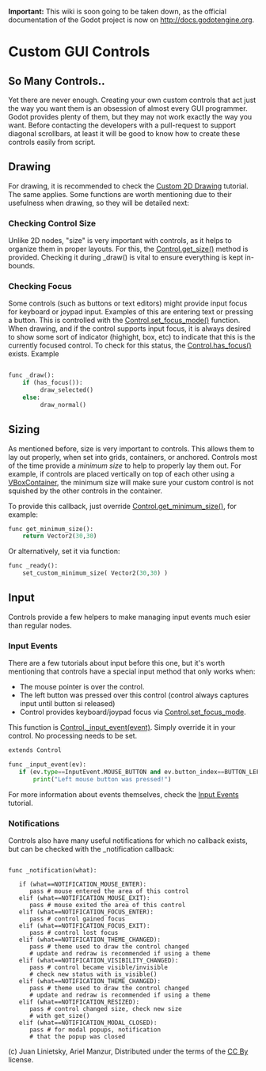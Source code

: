 **Important:** This wiki is soon going to be taken down, as the official documentation of the Godot project is now on http://docs.godotengine.org.

# Custom GUI Controls

## So Many Controls..

Yet there are never enough. Creating your own custom controls that act just the way you want them is an obsession of almost every GUI programmer. Godot provides plenty of them, but they may not work exactly the way you want. Before contacting the developers with a pull-request to support diagonal scrollbars, at least it will be good to know how to create these controls easily from script.

## Drawing

For drawing, it is recommended to check the [Custom 2D Drawing](tutorial_custom_draw_2d) tutorial. The same applies. Some functions are worth mentioning due to their usefulness when drawing, so they will be detailed next:

### Checking Control Size

Unlike 2D nodes, "size" is very important with controls, as it helps to organize them in proper layouts. For this, the [Control.get_size()](class_control#get_size) method is provided. Checking it during _draw() is vital to ensure everything is kept in-bounds.

### Checking Focus

Some controls (such as buttons or text editors) might provide input focus for keyboard or joypad input. Examples of this are entering text or pressing a button. This is controlled with the [Control.set_focus_mode()](class_control#set_focus_mode) function. When drawing, and if the control supports input focus, it is always desired to show some sort of indicator (highight, box, etc) to indicate that this is the currently focused control. To check for this status, the [Control.has_focus()](class_control#has_focus) exists. Example

```python

func _draw():
    if (has_focus()):
         draw_selected()
    else:
         draw_normal()

```

## Sizing

As mentioned before, size is very important to controls. This allows them to lay out properly, when set into grids, containers, or anchored. Controls most of the time provide a _minimum size_ to help to properly lay them out. For example, if controls are placed vertically on top of each other using a [VBoxContainer](class_vboxcontainer), the minimum size will make sure your custom control is not squished by the other controls in the container.

To provide this callback, just override [Control.get_minimum_size()](class_control#get_minimum_size), for example:

```python
func get_minimum_size(): 
    return Vector2(30,30)
```
Or alternatively, set it via function:

```python
func _ready():
    set_custom_minimum_size( Vector2(30,30) )
```

## Input

Controls provide a few helpers to make managing input events much esier than regular nodes.

### Input Events

There are a few tutorials about input before this one, but it's worth mentioning that controls have a special input method that only works when:

* The mouse pointer is over the control.
* The left button was pressed over this control (control always captures input until button si released)
* Control provides keyboard/joypad focus via [Control.set_focus_mode](class_control#set_focus_mode).

This function is [Control._input_event(event)](class_control#_input_event). Simply override it in your control. No processing needs to be set.

```python
extends Control

func _input_event(ev):
   if (ev.type==InputEvent.MOUSE_BUTTON and ev.button_index==BUTTON_LEFT and ev.pressed):
       print("Left mouse button was pressed!")

```

For more information about events themselves, check the [Input Events](tutorial_input_events) tutorial.

### Notifications

Controls also have many useful notifications for which no callback exists, but can be checked with the _notification callback:

```

func _notification(what):

   if (what==NOTIFICATION_MOUSE_ENTER):
      pass # mouse entered the area of this control
   elif (what==NOTIFICATION_MOUSE_EXIT):
      pass # mouse exited the area of this control
   elif (what==NOTIFICATION_FOCUS_ENTER):
      pass # control gained focus
   elif (what==NOTIFICATION_FOCUS_EXIT):
      pass # control lost focus
   elif (what==NOTIFICATION_THEME_CHANGED):
      pass # theme used to draw the control changed
      # update and redraw is recommended if using a theme
   elif (what==NOTIFICATION_VISIBILITY_CHANGED):
      pass # control became visible/invisible
      # check new status with is_visible()
   elif (what==NOTIFICATION_THEME_CHANGED):
      pass # theme used to draw the control changed
      # update and redraw is recommended if using a theme
   elif (what==NOTIFICATION_RESIZED):
      pass # control changed size, check new size
      # with get_size()
   elif (what==NOTIFICATION_MODAL_CLOSED):
      pass # for modal popups, notification
      # that the popup was closed
```


(c) Juan Linietsky, Ariel Manzur, Distributed under the terms of the [CC By](https://creativecommons.org/licenses/by/3.0/legalcode) license.

